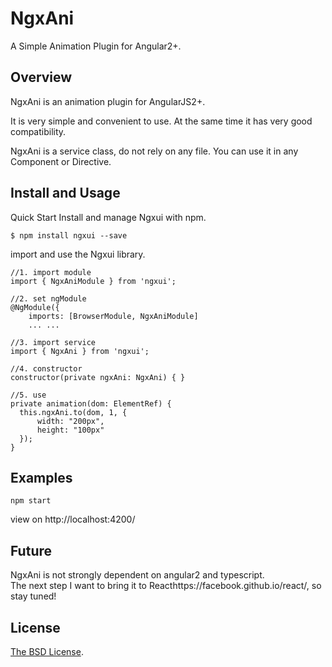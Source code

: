 # NgxAni

A Simple Animation Plugin for Angular2+.

## Overview
NgxAni is an animation plugin for AngularJS2+.   

It is very simple and convenient to use. At the same time it has very good compatibility.   

NgxAni is a service class, do not rely on any file. You can use it in any Component or Directive.

## Install and Usage
Quick Start
Install and manage Ngxui with npm.

```
$ npm install ngxui --save
```

import and use the Ngxui library.

```
//1. import module
import { NgxAniModule } from 'ngxui';

//2. set ngModule
@NgModule({
    imports: [BrowserModule, NgxAniModule]
    ... ...

//3. import service
import { NgxAni } from 'ngxui';

//4. constructor
constructor(private ngxAni: NgxAni) { }

//5. use
private animation(dom: ElementRef) {
  this.ngxAni.to(dom, 1, {
      width: "200px",
      height: "100px"
  });
}
```

## Examples

```
npm start
```
view on http://localhost:4200/


## Future

NgxAni is not strongly dependent on angular2 and typescript.  
The next step I want to bring it to Reacthttps://facebook.github.io/react/, so stay tuned!

## License

[The BSD License](https://opensource.org/licenses/BSD-3-Clause).
